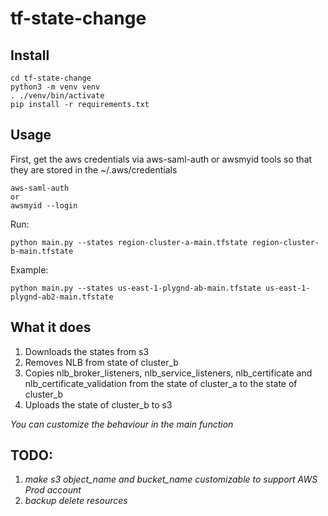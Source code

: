 # tf-state-change

Install
-
```
cd tf-state-change
python3 -m venv venv
. ./venv/bin/activate
pip install -r requirements.txt
```

Usage
-
First, get the aws credentials via aws-saml-auth or awsmyid tools so that they are stored in the ~/.aws/credentials
```commandline
aws-saml-auth
or
awsmyid --login
```

Run:
```
python main.py --states region-cluster-a-main.tfstate region-cluster-b-main.tfstate
```

Example:
```
python main.py --states us-east-1-plygnd-ab-main.tfstate us-east-1-plygnd-ab2-main.tfstate
```

What it does
-
1. Downloads the states from s3
2. Removes NLB from state of cluster_b
3. Copies nlb_broker_listeners, nlb_service_listeners, nlb_certificate and nlb_certificate_validation from the state of cluster_a to the state of cluster_b
4. Uploads the state of cluster_b to s3

_You can customize the behaviour in the main function_

TODO:
-
1. _make s3 object_name and bucket_name customizable to support AWS Prod account_
2. _backup delete resources_